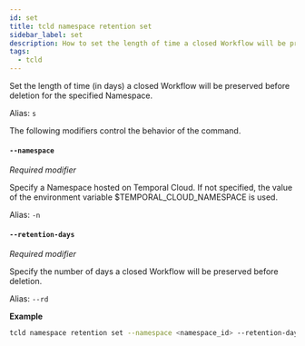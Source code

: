 ```yaml
---
id: set
title: tcld namespace retention set
sidebar_label: set
description: How to set the length of time a closed Workflow will be preserved before deletion for a Namespace in Temporal Cloud using tcld.
tags:
  - tcld
---
```


Set the length of time (in days) a closed Workflow will be preserved before deletion for the specified Namespace.

Alias: `s`

The following modifiers control the behavior of the command.

#### `--namespace`

_Required modifier_

Specify a Namespace hosted on Temporal Cloud.
If not specified, the value of the environment variable $TEMPORAL_CLOUD_NAMESPACE is used.

Alias: `-n`

#### `--retention-days`

_Required modifier_

Specify the number of days a closed Workflow will be preserved before deletion.

Alias: `--rd`

**Example**

```bash
tcld namespace retention set --namespace <namespace_id> --retention-days <retention_days>
```
